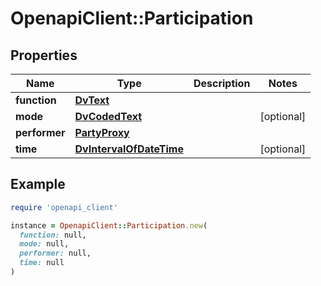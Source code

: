 # OpenapiClient::Participation

## Properties

| Name | Type | Description | Notes |
| ---- | ---- | ----------- | ----- |
| **function** | [**DvText**](DvText.md) |  |  |
| **mode** | [**DvCodedText**](DvCodedText.md) |  | [optional] |
| **performer** | [**PartyProxy**](PartyProxy.md) |  |  |
| **time** | [**DvIntervalOfDateTime**](DvIntervalOfDateTime.md) |  | [optional] |

## Example

```ruby
require 'openapi_client'

instance = OpenapiClient::Participation.new(
  function: null,
  mode: null,
  performer: null,
  time: null
)
```

